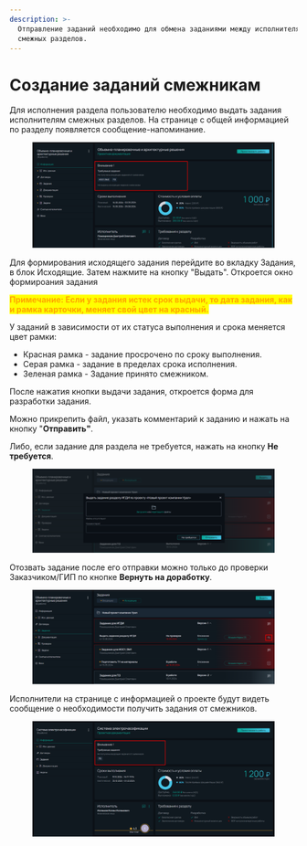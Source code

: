 ```yaml
---
description: >-
  Отправление заданий необходимо для обмена заданиями между исполнителями
  смежных разделов.
---
```


# Создание заданий смежникам

Для исполнения раздела пользователю необходимо выдать задания исполнителям смежных разделов. На странице с общей информацией по разделу появляется сообщение-напоминание.&#x20;

<figure><img src="../../.gitbook/assets/image (176).png" alt=""><figcaption></figcaption></figure>

Для формирования исходящего задания перейдите во вкладку Задания, в блок Исходящие. Затем нажмите на кнопку "Выдать". Откроется окно формироания задания&#x20;

<mark style="color:orange;">**Примечание: Если у задания истек срок выдачи, то дата задания, как и рамка карточки, меняет свой цвет на красный.**</mark>

У заданий в зависимости от их  статуса выполнения и срока меняется цвет рамки:

* Красная рамка - задание просрочено по сроку выполнения.
* Серая рамка - задание в пределах срока исполнения.
* Зеленая рамка - Задание принято смежником.

После нажатия кнопки выдачи задания, откроется форма для разработки задания.&#x20;

Можно прикрепить файл, указать комментарий к заданию и нажать на кнопку "**Отправить"**.

Либо, если задание для раздела не требуется, нажать на кнопку **Не требуется**.

<figure><img src="../../.gitbook/assets/image (179).png" alt=""><figcaption></figcaption></figure>

Отозвать задание  после его отправки можно только до проверки Заказчиком/ГИП по кнопке **Вернуть на доработку**.

<figure><img src="../../.gitbook/assets/image (189).png" alt=""><figcaption></figcaption></figure>

Исполнители на странице с информацией о проекте будут видеть сообщение о необходимости получить задания от смежников.

<figure><img src="../../.gitbook/assets/image (336).png" alt=""><figcaption></figcaption></figure>
